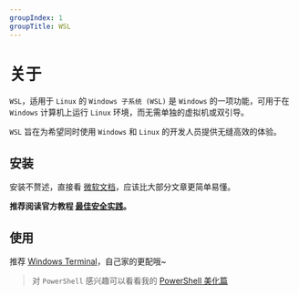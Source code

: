 ```yaml
---
groupIndex: 1
groupTitle: WSL
---
```


# 关于

`WSL`，适用于 `Linux` 的 `Windows 子系统 (WSL)` 是 `Windows` 的一项功能，可用于在 `Windows` 计算机上运行 `Linux` 环境，而无需单独的虚拟机或双引导。

`WSL` 旨在为希望同时使用 `Windows` 和 `Linux` 的开发人员提供无缝高效的体验。

## 安装

安装不赘述，直接看 [微软文档](https://learn.microsoft.com/zh-cn/windows/wsl/install)，应该比大部分文章更简单易懂。

**推荐阅读官方教程 [最佳安全实践](https://learn.microsoft.com/zh-cn/windows/wsl/setup/environment)。**

## 使用

推荐 [Windows Terminal](https://learn.microsoft.com/zh-cn/windows/terminal/)，自己家的更配哦~

> 对 `PowerShell` 感兴趣可以看看我的 [PowerShell 美化篇](../windows/power-shell)